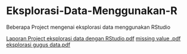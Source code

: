 # Eksplorasi-Data-Menggunakan-R
Beberapa Project mengenai eksplorasi data menggunakan RStudio

[Laporan Project eksplorasi data dengan RStudio.pdf](https://github.com/yuvanioksarianti29/Eksplorasi-Data-Menggunakan-R/files/8151701/Laporan.Project.eksplorasi.data.dengan.RStudio.pdf)
[missing value .pdf](https://github.com/yuvanioksarianti29/Eksplorasi-Data-Menggunakan-R/files/8151702/Yuvani.Oksarianti.18337036.missing.random.pdf)
[eksplorasi gugus data.pdf](https://github.com/yuvanioksarianti29/Eksplorasi-Data-Menggunakan-R/files/8151705/Yuvani.Oksarianti.18337036.tugas.eksplorasi.gugus.data.pdf)
